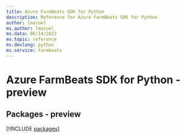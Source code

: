 ```yaml
---
title: Azure FarmBeats SDK for Python
description: Reference for Azure FarmBeats SDK for Python
author: lmazuel
ms.author: lmazuel
ms.data: 06/14/2023
ms.topic: reference
ms.devlang: python
ms.service: farmbeats
---
```

# Azure FarmBeats SDK for Python - preview
## Packages - preview
[!INCLUDE [packages](farmbeats-index.md)]